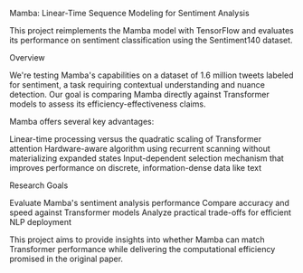 Mamba: Linear-Time Sequence Modeling for Sentiment Analysis

This project reimplements the Mamba model with TensorFlow and evaluates its performance on sentiment classification using the Sentiment140 dataset.

Overview

We're testing Mamba's capabilities on a dataset of 1.6 million tweets labeled for sentiment, a task requiring contextual understanding and nuance detection. Our goal is comparing Mamba directly against Transformer models to assess its efficiency-effectiveness claims.

Mamba offers several key advantages:

Linear-time processing versus the quadratic scaling of Transformer attention
Hardware-aware algorithm using recurrent scanning without materializing expanded states
Input-dependent selection mechanism that improves performance on discrete, information-dense data like text

Research Goals

Evaluate Mamba's sentiment analysis performance
Compare accuracy and speed against Transformer models
Analyze practical trade-offs for efficient NLP deployment

This project aims to provide insights into whether Mamba can match Transformer performance while delivering the computational efficiency promised in the original paper.

